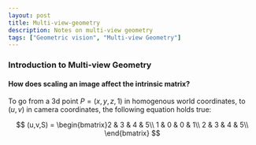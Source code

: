 ```yaml
---
layout: post
title: Multi-view-geometry
description: Notes on multi-view geometry
tags: ["Geometric vision", "Multi-view Geometry"]
---
```


### Introduction to Multi-view Geometry

#### How does scaling an image affect the intrinsic matrix? 

To go from a 3d point $P=(x,y,z,1)$ in homogenous world coordinates, to $(u,v)$ in camera coordinates, the following equation holds true:

$$
(u,v,S) = \begin{bmatrix}2 & 3 & 4 & 5\\
1 & 0 & 0 & 1\\
2 & 3 & 4 & 5\\
\end{bmatrix}
$$


